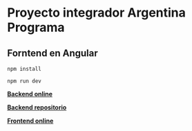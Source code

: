 # Proyecto integrador Argentina Programa
## Forntend en Angular



```
npm install

npm run dev
```

**[Backend online](https://backend-argentina-programa.onrender.com/)**

**[Backend repositorio](https://github.com/Ezequielz/backend-portfolio)**


**[Frontend online](https://devzedportfolio.web.app/)**